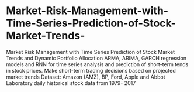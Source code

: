 # Market-Risk-Management-with-Time-Series-Prediction-of-Stock-Market-Trends-
Market Risk Management with Time Series Prediction of Stock Market Trends and Dynamic Portfolio Allocation  ARMA, ARIMA, GARCH regression models and RNN for time series analysis and prediction of short-term tends in stock prices. Make short-term trading decisions based on projected market trends Dataset: Amazon (AMZ), BP, Ford, Apple and Abbot Laboratory daily historical stock data from 1979- 2017
